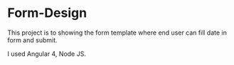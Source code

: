 # Form-Design

This project is to showing the form template where end user can fill date in form and submit.

I used Angular 4, Node JS.
